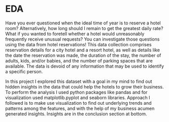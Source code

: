 # EDA
Have you ever questioned when the ideal time of year is to reserve a hotel room? Alternatively, how long should I remain to get the greatest daily rate? What if you wanted to foretell whether a hotel would unreasonably frequently receive unusual requests? You can investigate those questions using the data from hotel reservations! This data collection comprises reservation details for a city hotel and a resort hotel, as well as details like the date the reservation was made, the duration of the stay, the number of adults, kids, and/or babies, and the number of parking spaces that are available. The data is devoid of any information that may be used to identify a specific person.

In this project I explored this dataset with a goal in my mind to find out hidden insights in the data that could help the hotels to grow their business. To perform the analysis I used python packages like pandas and for visualization used matplotlib.pyplot and seaborn libraries. Approach I followed is to make use visualization to find out underlying trends and patterns among the features, and with the help of my business acumen generated insights. Insights are in the conclusion section at bottom.
